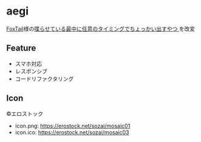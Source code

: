 # aegi

[FoxTail](https://hungry-foxtail.sakura.ne.jp)様の[喋らせている最中に任意のタイミングでちょっかい出すやつ
](https://hungry-foxtail.sakura.ne.jp/game/Talk/Talk.html)を改変

<!--
## Deployment

<https://eggplants.github.io/aegi>
-->

## Feature

- スマホ対応
- レスポンシブ
- コードリファクタリング

## Icon

©エロストック

- icon.png: <https://erostock.net/sozai/mosaic01>
- icon.ico: <https://erostock.net/sozai/mosaic03>

